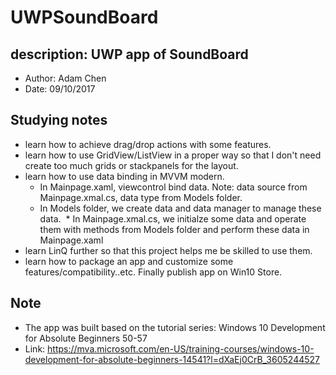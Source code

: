 # UWPSoundBoard
## description: UWP app of SoundBoard
- Author: Adam Chen
- Date: 09/10/2017

## Studying notes
- learn how to achieve drag/drop actions with some features.
- learn how to use GridView/ListView in a proper way so that I don't need create too much grids or stackpanels for the layout.
- learn how to use data binding in MVVM modern. 
  * In Mainpage.xaml, viewcontrol bind data. Note: data source from Mainpage.xmal.cs, data type from Models folder.
  * In Models folder, we create data and data manager to manage these data.
  * In Mainpage.xmal.cs, we initialze some data and operate them with methods from Models folder and perform these data in Mainpage.xaml
- learn LinQ further so that this project helps me be skilled to use them.
- learn how to package an app and customize some features/compatibility..etc. Finally publish app on Win10 Store.

## Note
-  The app was built based on the tutorial series: Windows 10 Development for Absolute Beginners 50-57
- Link: https://mva.microsoft.com/en-US/training-courses/windows-10-development-for-absolute-beginners-14541?l=dXaEj0CrB_3605244527

